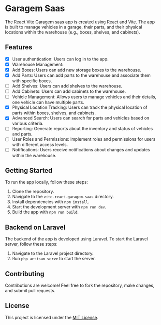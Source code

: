 # Garagem Saas

The React Vite Garagem saas app is created using React and Vite. The app is built to manage vehicles in a garage, their parts, and their physical locations within the warehouse (e.g., boxes, shelves, and cabinets).

## Features

-   [x] User authentication: Users can log in to the app.
-   [x] Warehouse Management:
-   [x] Add Boxes: Users can add new storage boxes to the warehouse.
-   [x] Add Parts: Users can add parts to the warehouse and associate them with specific boxes.
-   [ ] Add Shelves: Users can add shelves to the warehouse.
-   [ ] Add Cabinets: Users can add cabinets to the warehouse.
-   [ ] Vehicle Management: Allows users to manage vehicles and their details, one vehicle can have multiple parts.
-   [x] Physical Location Tracking: Users can track the physical location of parts within boxes, shelves, and cabinets.
-   [x] Advanced Search: Users can search for parts and vehicles based on various criteria.
-   [ ] Reporting: Generate reports about the inventory and status of vehicles and parts.
-   [ ] User Roles and Permissions: Implement roles and permissions for users with different access levels.
-   [ ] Notifications: Users receive notifications about changes and updates within the warehouse.

## Getting Started

To run the app locally, follow these steps:

1. Clone the repository.
2. Navigate to the `vite-react-garagem-saas` directory.
3. Install dependencies with `npm install`.
4. Start the development server with `npm run dev`.
5. Build the app with `npm run build`.

## Backend on Laravel

The backend of the app is developed using Laravel. To start the Laravel server, follow these steps:

1. Navigate to the Laravel project directory.
2. Run `php artisan serve` to start the server.

## Contributing

Contributions are welcome! Feel free to fork the repository, make changes, and submit pull requests.

## License

This project is licensed under the [MIT License](LICENSE).
